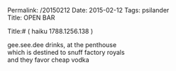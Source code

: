 Permalink: /20150212
Date: 2015-02-12
Tags:  psilander  
Title: OPEN BAR  
  
Title:# ( haiku 1788.1256.138 )  
  
gee.see.dee drinks, at the penthouse  
which is destined to snuff factory royals  
and they favor cheap vodka  
